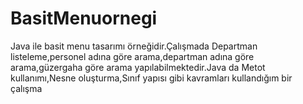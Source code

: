 # BasitMenuornegi
Java ile basit menu tasarımı örneğidir.Çalışmada Departman listeleme,personel adına göre arama,departman adına göre arama,güzergaha göre arama yapılabilmektedir.Java da Metot kullanımı,Nesne oluşturma,Sınıf yapısı gibi kavramları kullandığım bir çalışma
